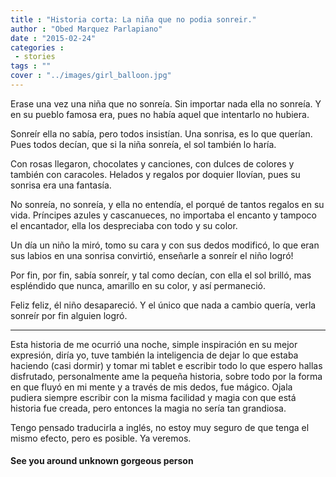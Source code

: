 ```yaml
---
title : "Historia corta: La niña que no podia sonreir."
author : "Obed Marquez Parlapiano"
date : "2015-02-24"
categories : 
 - stories
tags : ""
cover : "../images/girl_balloon.jpg"
---
```


Erase una vez una niña que no sonreía. Sin importar nada ella no sonreía. Y en su pueblo famosa era, pues no había aquel que intentarlo no hubiera.

Sonreír ella no sabía, pero todos insistían. Una sonrisa, es lo que querían. Pues todos decían, que si la niña sonreía, el sol también lo haría.

Con rosas llegaron, chocolates y canciones, con dulces de colores y también con caracoles. Helados y regalos por doquier llovían, pues su sonrisa era una fantasía.

No sonreía, no sonreía, y ella no entendía, el porqué de tantos regalos en su vida. Príncipes azules y cascanueces, no importaba el encanto y tampoco el encantador, ella los despreciaba con todo y su color.

Un día un niño la miró, tomo su cara y con sus dedos modificó, lo que eran sus labios en una sonrisa convirtió, enseñarle a sonreír el niño logró!

Por fin, por fin, sabía sonreír, y tal como decían, con ella el sol brilló, mas espléndido que nunca, amarillo en su color, y así permaneció.

Feliz feliz, él niño desapareció. Y el único que nada a cambio quería, verla sonreír por fin alguien logró.

* * *

Esta historia de me ocurrió una noche, simple inspiración en su mejor expresión, diría yo, tuve también la inteligencia de dejar lo que estaba haciendo (casi dormir) y tomar mi tablet e escribir todo lo que espero hallas disfrutado, personalmente ame la pequeña historia, sobre todo por la forma en que fluyó en mi mente y a través de mis dedos, fue mágico. Ojala pudiera siempre escribir con la misma facilidad y magia con que está historia fue creada, pero entonces la magia no sería tan grandiosa.

Tengo pensado traducirla a inglés, no estoy muy seguro de que tenga el mismo efecto, pero es posible. Ya veremos.

#### See you around unknown gorgeous person

